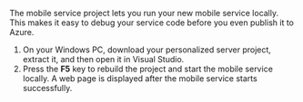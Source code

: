 

The mobile service project lets you run your new mobile service locally. This makes it easy to debug your service code before you even publish it to Azure.

1. On your Windows PC, download your personalized server project, extract it, and then open it in Visual Studio.
2. Press the **F5** key to rebuild the project and start the mobile service locally. A web page is displayed after the mobile service starts successfully.

